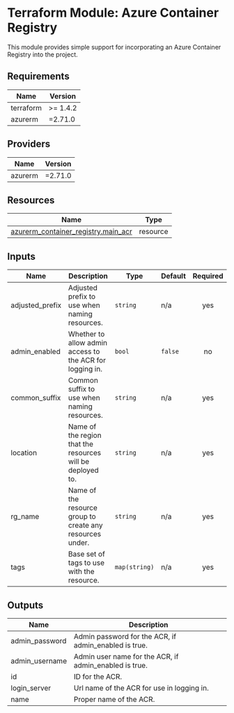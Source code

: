 # Terraform Module: Azure Container Registry

This module provides simple support for incorporating an Azure Container Registry
into the project.

<!-- BEGIN_TF_DOCS -->
## Requirements

| Name | Version |
|------|---------|
| terraform | >= 1.4.2 |
| azurerm | =2.71.0 |

## Providers

| Name | Version |
|------|---------|
| azurerm | =2.71.0 |

## Resources

| Name | Type |
|------|------|
| [azurerm_container_registry.main_acr](https://registry.terraform.io/providers/hashicorp/azurerm/2.71.0/docs/resources/container_registry) | resource |

## Inputs

| Name | Description | Type | Default | Required |
|------|-------------|------|---------|:--------:|
| adjusted\_prefix | Adjusted prefix to use when naming resources. | `string` | n/a | yes |
| admin\_enabled | Whether to allow admin access to the ACR for logging in. | `bool` | `false` | no |
| common\_suffix | Common suffix to use when naming resources. | `string` | n/a | yes |
| location | Name of the region that the resources will be deployed to. | `string` | n/a | yes |
| rg\_name | Name of the resource group to create any resources under. | `string` | n/a | yes |
| tags | Base set of tags to use with the resource. | `map(string)` | n/a | yes |

## Outputs

| Name | Description |
|------|-------------|
| admin\_password | Admin password for the ACR, if admin\_enabled is true. |
| admin\_username | Admin user name for the ACR, if admin\_enabled is true. |
| id | ID for the ACR. |
| login\_server | Url name of the ACR for use in logging in. |
| name | Proper name of the ACR. |
<!-- END_TF_DOCS -->
